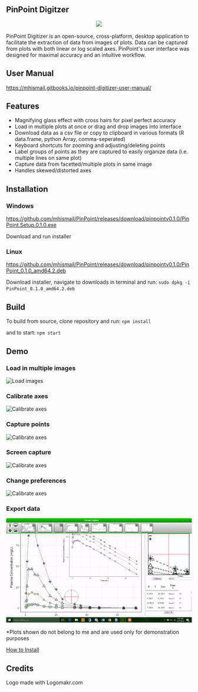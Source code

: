 ## PinPoint Digitzer

<p align="center">
  <img src='images/pinpoint-logo-small.png'>
</p>

PinPoint Digitizer is an open-source, cross-platform, desktop application to facilitate the extraction of data from images of plots. Data can be captured from plots with both linear or log scaled axes. PinPoint's user interface was designed for maximal accuracy and an intuitive workflow. 

## User Manual
https://mhismail.gitbooks.io/pinpoint-digitizer-user-manual/

## Features 

 - Magnifying glass effect with cross hairs for pixel perfect accuracy
 - Load in multiple plots at once or drag and drop images into interface
 - Download data as a csv file or copy to clipboard in various formats (R data.frame, python Array, comma-seperated)
 - Keyboard shortcuts for zooming and adjusting/deleting points
 - Label groups of points as they are captured to easily organize data (i.e. multiple lines on same plot)
 - Capture data from facetted/multiple plots in same image 
 - Handles skewed/distorted axes
 

## Installation 

### Windows
https://github.com/mhismail/PinPoint/releases/download/pinpointv0.1.0/PinPoint.Setup.0.1.0.exe

Download and run installer

### Linux
https://github.com/mhismail/PinPoint/releases/download/pinpointv0.1.0/PinPoint_0.1.0_amd64.2.deb

Download installer, navigate to downloads in terminal and run:
`sudo dpkg -i PinPoint_0.1.0_amd64.2.deb`

## Build
To build from source, clone repository and run:
`npm install`

and to start:
`npm start`

## Demo 

### Load in multiple images
![Load images](images/pinpoint-load-images.gif)

### Calibrate axes
![Calibrate axes](images/pinpoint-calibrate-axes.gif)

### Capture points
![Calibrate axes](images/pinpoint-capture-points.gif)

### Screen capture
![Calibrate axes](images/pinpoint-screen-capture.gif)

### Change preferences 
![Calibrate axes](images/pinpoint-change-preferences.gif)

### Export data
![Calibrate axes](images/pinpoint-export-data.gif)

*Plots shown do not belong to me and are used only for demonstration purposes

<a href = "https://github.com/mhismail/PinPoint#installation"> How to Install </a>

## Credits
Logo made with Logomakr.com
